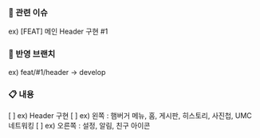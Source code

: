 ### 🚩 관련 이슈
ex) [FEAT] 메인 Header 구현 #1

### 📌 반영 브랜치
ex) feat/#1/header -> develop

### 📋 내용
[ ] ex) Header 구현
[ ] ex) 왼쪽 : 햄버거 메뉴, 홈, 게시판, 히스토리, 사진첩, UMC 네트워킹
[ ] ex) 오른쪽 : 설정, 알림, 친구 아이콘
